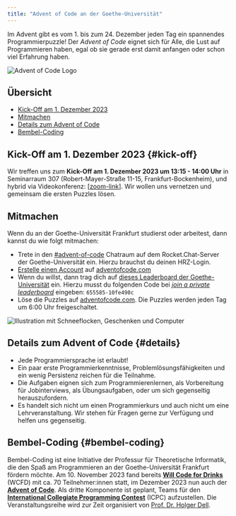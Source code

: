 ```yaml
---
title: "Advent of Code an der Goethe-Universität"
---
```


Im Advent gibt es vom 1. bis zum 24. Dezember jeden Tag ein spannendes Programmierpuzzle!
Der *Advent of Code* eignet sich für Alle, die Lust auf Programmieren haben, egal ob sie gerade erst damit anfangen oder schon viel Erfahrung haben.

<img class="mx-auto" alt="Advent of Code Logo" src="Advent-of-Code-Logo.png">

## Übersicht

- [Kick-Off am 1. Dezember 2023](#kick-off)
- [Mitmachen](#mitmachen)
- [Details zum Advent of Code](#details)
- [Bembel-Coding](#bembel-coding)

## Kick-Off am 1. Dezember 2023 {#kick-off}

Wir treffen uns zum **Kick-Off am 1. Dezember 2023 um 13:15 - 14:00 Uhr** in Seminarraum 307 (Robert-Mayer-Straße 11-15, Frankfurt-Bockenheim), und hybrid via Videokonferenz: [[zoom-link](https://uni-frankfurt.zoom-x.de/j/69370857347?pwd=OWdUbDVKWEpwbzN0Nm5TLzB1QjhTZz09)].
Wir wollen uns vernetzen und gemeinsam die ersten Puzzles lösen.

## Mitmachen

Wenn du an der Goethe-Universität Frankfurt studierst oder arbeitest, dann kannst du wie folgt mitmachen:

- Trete in den [#advent-of-code](https://chat.studiumdigitale.uni-frankfurt.de/channel/advent-of-code) Chatraum auf dem Rocket.Chat-Server der Goethe-Universität ein. Hierzu brauchst du deinen HRZ-Login.
- [Erstelle einen Account](https://adventofcode.com/2023/auth/login) auf [adventofcode.com](https://adventofcode.com/2023)
- Wenn du willst, dann trag dich auf [dieses Leaderboard der Goethe-Universität](https://adventofcode.com/2023/leaderboard/private/view/655585) ein. Hierzu musst du folgenden Code bei [_join a private leaderboard_](https://adventofcode.com/2023/leaderboard/private) eingeben: `655585-10fe490c`
- Löse die Puzzles auf [adventofcode.com](https://adventofcode.com/2023). Die Puzzles werden jeden Tag um 6:00 Uhr freigeschaltet.

![Illustration mit Schneeflocken, Geschenken und Computer](aoc.jpg)

## Details zum Advent of Code {#details}

- Jede Programmiersprache ist erlaubt!
- Ein paar erste Programmierkenntnisse, Problemlösungsfähigkeiten und ein wenig Persistenz reichen für die Teilnahme.
- Die Aufgaben eignen sich zum Programmierenlernen, als Vorbereitung für Jobinterviews, als Übungsaufgaben, oder um sich gegenseitig herauszufordern.
- Es handelt sich nicht um einen Programmierkurs und auch nicht um eine Lehrveranstaltung. Wir stehen für Fragen gerne zur Verfügung und helfen uns gegenseitig.

## Bembel-Coding {#bembel-coding}

Bembel-Coding ist eine Initiative der Professur für Theoretische Informatik, die den Spaß am Programmieren an der Goethe-Universität Frankfurt fördern möchte.
Am 10. November 2023 fand bereits [**Will Code for Drinks**](/wcfd) (WCFD) mit ca. 70 Teilnehmer:innen statt, im Dezember 2023 nun auch der [**Advent of Code**](/aoc).
Als dritte Komponente ist geplant, Teams für den [**International Collegiate Programming Contest**](/icpc) (ICPC) aufzustellen.
Die Veranstaltungsreihe wird zur Zeit organisiert von [Prof. Dr. Holger Dell](https://holgerdell.com).
